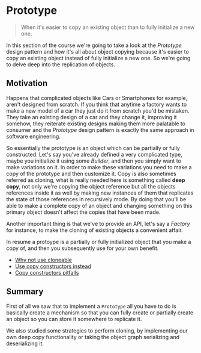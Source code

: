 # Prototype

> When it's easier to copy an existing object than to fully initialize a new one.

In this section of the course we're going to take a look at the _Prototype_ design pattern and how it's all about object copying because it's easier to copy an existing object instead of fully initialize a new one. So we're going to delve deep into the replication of objects.

## Motivation

Happens that complicated objects like Cars or Smartphones for example, aren't designed from scratch. If you think that anytime a factory wants to make a new model of a car they just do it from scratch you'd be mistaken. They take an existing design of a car and they change it, improving it somehow, they reiterate existing designs making them more palatable to consumer and the _Prototype_ design pattern is exactly the same approach in software engineering.

So essentially the prototype is an object which can be partially or fully constructed. Let's say you've already defined a very complicated type, maybe you initialize it using some _Builder_, and then you simply want to make variations on it. In order to make these variations you need to make a copy of the prototype and then customize it. Copy is also sometimes referred as cloning, what is really needed here is something called **deep copy**, not only we're copying the object reference but all the objects references inside it as well by making new instances of them that replicates the state of those references in recursively mode. By doing that you'll be able to make a complete copy of an object and changing something on this primary object doesn't affect the copies that have been made.

Another important thing is that we've to provide an API, let's say a _Factory_ for instance, to make the cloning of existing objects a convenient affair.

In resume a protoype is a partially or fully initialized object that you make a copy of, and then you subsequently use for your own benefit.

- [Why not use cloneable](./Why-Not-Use-Cloneable.md)
- [Use copy constructors instead](./Copy-Constructors.md)
- [Copy constructors pitfalls](./Copy-Through-Serialization.md)

## Summary

First of all we saw that to implement a `Prototype` all you have to do is basically create a mechanism so that you can fully create or partially create an object so you can store it somewhere to replicate it.

We also studied some strategies to perform cloning, by implementing our own deep copy functionality or taking the object graph serializing and deserializing it.
